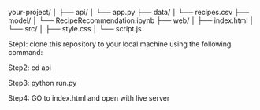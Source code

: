your-project/
│
├── api/
│   └── app.py
├── data/
│   └── recipes.csv
├── model/
│   └── RecipeRecommendation.ipynb
├── web/
│   ├── index.html
│   └── src/
│       ├── style.css
│       └── script.js

Step1: clone this repository to your local machine using the following command:

Step2: cd api

Step3: python run.py

Step4: GO to index.html and open with live server